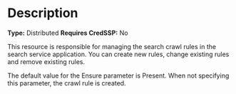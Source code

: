 # Description

**Type:** Distributed
**Requires CredSSP:** No

This resource is responsible for managing the search crawl rules in the search
service application. You can create new rules, change existing rules and remove
existing rules.

The default value for the Ensure parameter is Present. When not specifying this
parameter, the crawl rule is created.
